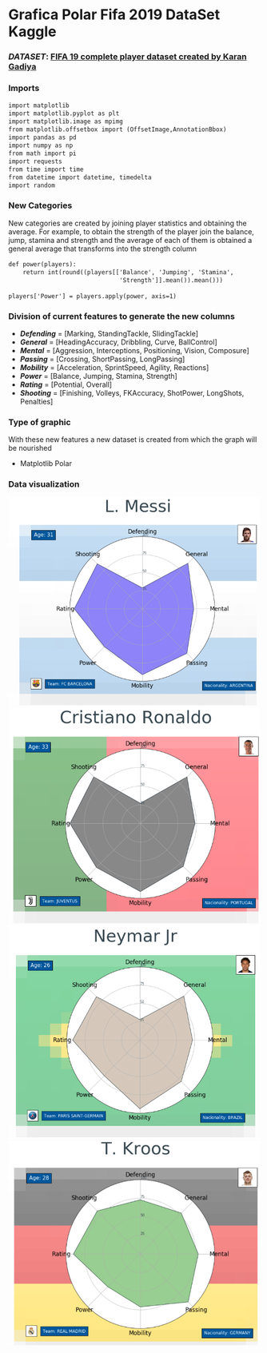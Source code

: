 # Grafica Polar Fifa 2019 DataSet Kaggle

### ***DATASET***: [FIFA 19 complete player dataset created by Karan Gadiya](https://www.kaggle.com/karangadiya/fifa19)

### Imports

```
import matplotlib
import matplotlib.pyplot as plt
import matplotlib.image as mpimg
from matplotlib.offsetbox import (OffsetImage,AnnotationBbox)
import pandas as pd
import numpy as np
from math import pi
import requests
from time import time
from datetime import datetime, timedelta
import random
```

### New Categories

New categories are created by joining player statistics and obtaining the average.
For example, to obtain the strength of the player join the balance, jump, stamina and strength and the average of each of them is obtained a general average that transforms into the strength column

```
def power(players):
    return int(round((players[['Balance', 'Jumping', 'Stamina', 
                               'Strength']].mean()).mean()))

players['Power'] = players.apply(power, axis=1)
```

### Division of current features to generate the new columns

- ***Defending*** = [Marking, StandingTackle, SlidingTackle]
- ***General*** = [HeadingAccuracy, Dribbling, Curve, BallControl]
- ***Mental*** = [Aggression, Interceptions, Positioning, Vision, Composure]
- ***Passing*** = [Crossing, ShortPassing, LongPassing]
- ***Mobility*** = [Acceleration, SprintSpeed, Agility, Reactions]
- ***Power*** = [Balance, Jumping, Stamina, Strength]
- ***Rating*** = [Potential, Overall]
- ***Shooting*** = [Finishing, Volleys, FKAccuracy, ShotPower, LongShots, Penalties]

### Type of graphic

With these new features a new dataset is created from which the graph will be nourished

- Matplotlib Polar

### Data visualization

![Messi](1.png)
![Ronaldo](2.png)
![Neymar](3.png)
![Kroos](4.png)